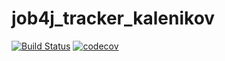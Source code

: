 # job4j_tracker_kalenikov

[![Build Status](https://travis-ci.org/kalenikov/job4j_tracker.svg?branch=master)](https://travis-ci.org/kalenikov/job4j_tracker)
[![codecov](https://codecov.io/gh/kalenikov/job4j_tracker/branch/master/graph/badge.svg?token=JDSS4B6WYR)](https://codecov.io/gh/kalenikov/job4j_tracker)

[comment]: <> (https://github.com/kalenikov/job4j_tracker.git)